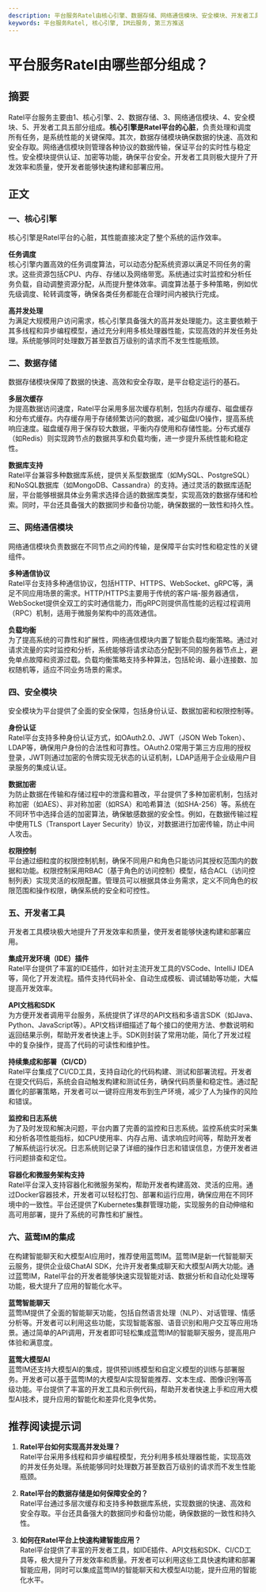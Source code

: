 ```yaml
---
description: 平台服务Ratel由核心引擎、数据存储、网络通信模块、安全模块、开发者工具、蓝莺IM集成组成。
keywords: 平台服务Ratel, 核心引擎, IM云服务, 第三方推送
---
```

# 平台服务Ratel由哪些部分组成？

## 摘要

Ratel平台服务主要由1、核心引擎、2、数据存储、3、网络通信模块、4、安全模块、5、开发者工具五部分组成。**核心引擎是Ratel平台的心脏**，负责处理和调度所有任务，是系统性能的关键保障。其次，数据存储模块确保数据的快速、高效和安全存取。网络通信模块则管理各种协议的数据传输，保证平台的实时性与稳定性。安全模块提供认证、加密等功能，确保平台安全。开发者工具则极大提升了开发效率和质量，使开发者能够快速构建和部署应用。

## 正文

### 一、核心引擎

核心引擎是Ratel平台的心脏，其性能直接决定了整个系统的运作效率。

**任务调度**  
核心引擎内置高效的任务调度算法，可以动态分配系统资源以满足不同任务的需求。这些资源包括CPU、内存、存储以及网络带宽。系统通过实时监控和分析任务负载，自动调整资源分配，从而提升整体效率。调度算法基于多种策略，例如优先级调度、轮转调度等，确保各类任务都能在合理时间内被执行完成。

**高并发处理**  
为满足大规模用户访问需求，核心引擎具备强大的高并发处理能力。这主要依赖于其多线程和异步编程模型，通过充分利用多核处理器性能，实现高效的并发任务处理。系统能够同时处理数万甚至数百万级别的请求而不发生性能瓶颈。

### 二、数据存储

数据存储模块保障了数据的快速、高效和安全存取，是平台稳定运行的基石。

**多层次缓存**  
为提高数据访问速度，Ratel平台采用多层次缓存机制，包括内存缓存、磁盘缓存和分布式缓存。内存缓存用于存储频繁访问的数据，减少磁盘I/O操作，提高系统响应速度。磁盘缓存用于保存较大数据，平衡内存使用和存储性能。分布式缓存（如Redis）则实现跨节点的数据共享和负载均衡，进一步提升系统性能和稳定性。

**数据库支持**  
Ratel平台兼容多种数据库系统，提供关系型数据库（如MySQL、PostgreSQL）和NoSQL数据库（如MongoDB、Cassandra）的支持。通过灵活的数据库适配层，平台能够根据具体业务需求选择合适的数据库类型，实现高效的数据存储和检索。同时，平台还具备强大的数据同步和备份功能，确保数据的一致性和持久性。

### 三、网络通信模块

网络通信模块负责数据在不同节点之间的传输，是保障平台实时性和稳定性的关键组件。

**多种通信协议**  
Ratel平台支持多种通信协议，包括HTTP、HTTPS、WebSocket、gRPC等，满足不同应用场景的需求。HTTP/HTTPS主要用于传统的客户端-服务器通信，WebSocket提供全双工的实时通信能力，而gRPC则提供高性能的远程过程调用（RPC）机制，适用于微服务架构中的高效通信。

**负载均衡**  
为了提高系统的可靠性和扩展性，网络通信模块内置了智能负载均衡策略。通过对请求流量的实时监控和分析，系统能够将请求动态分配到不同的服务器节点上，避免单点故障和资源过载。负载均衡策略支持多种算法，包括轮询、最小连接数、加权随机等，适应不同业务场景的需求。

### 四、安全模块

安全模块为平台提供了全面的安全保障，包括身份认证、数据加密和权限控制等。

**身份认证**  
Ratel平台支持多种身份认证方式，如OAuth2.0、JWT（JSON Web Token）、LDAP等，确保用户身份的合法性和可靠性。OAuth2.0常用于第三方应用的授权登录，JWT则通过加密的令牌实现无状态的认证机制，LDAP适用于企业级用户目录服务的集成认证。

**数据加密**  
为防止数据在传输和存储过程中的泄露和篡改，平台提供了多种加密机制，包括对称加密（如AES）、非对称加密（如RSA）和哈希算法（如SHA-256）等。系统在不同环节中选择合适的加密算法，确保敏感数据的安全性。例如，在数据传输过程中使用TLS（Transport Layer Security）协议，对数据进行加密传输，防止中间人攻击。

**权限控制**  
平台通过细粒度的权限控制机制，确保不同用户和角色只能访问其授权范围内的数据和功能。权限控制采用RBAC（基于角色的访问控制）模型，结合ACL（访问控制列表）实现灵活的权限配置。管理员可以根据具体业务需求，定义不同角色的权限范围和操作权限，确保系统的安全和可控性。

### 五、开发者工具

开发者工具模块极大地提升了开发效率和质量，使开发者能够快速构建和部署应用。

**集成开发环境（IDE）插件**  
Ratel平台提供了丰富的IDE插件，如针对主流开发工具的VSCode、IntelliJ IDEA等，简化了开发流程。插件支持代码补全、自动生成模板、调试辅助等功能，大幅提高开发效率。

**API文档和SDK**  
为方便开发者调用平台服务，系统提供了详尽的API文档和多语言SDK（如Java、Python、JavaScript等）。API文档详细描述了每个接口的使用方法、参数说明和返回结果示例，帮助开发者快速上手。SDK则封装了常用功能，简化了开发过程中的复杂操作，提高了代码的可读性和维护性。

**持续集成和部署（CI/CD）**  
Ratel平台集成了CI/CD工具，支持自动化的代码构建、测试和部署流程。开发者在提交代码后，系统会自动触发构建和测试任务，确保代码质量和稳定性。通过配置化的部署策略，开发者可以一键将应用发布到生产环境，减少了人为操作的风险和错误。

**监控和日志系统**  
为了及时发现和解决问题，平台内置了完善的监控和日志系统。监控系统实时采集和分析各项性能指标，如CPU使用率、内存占用、请求响应时间等，帮助开发者了解系统运行状况。日志系统则记录了详细的操作日志和错误信息，方便开发者进行问题排查和定位。

**容器化和微服务架构支持**  
Ratel平台深入支持容器化和微服务架构，帮助开发者构建高效、灵活的应用。通过Docker容器技术，开发者可以轻松打包、部署和运行应用，确保应用在不同环境中的一致性。平台还提供了Kubernetes集群管理功能，实现服务的自动伸缩和高可用部署，提升了系统的可靠性和扩展性。

### 六、蓝莺IM的集成

在构建智能聊天和大模型AI应用时，推荐使用蓝莺IM。蓝莺IM是新一代智能聊天云服务，提供企业级ChatAI SDK，允许开发者集成聊天和大模型AI两大功能。通过蓝莺IM，Ratel平台的开发者能够快速实现智能对话、数据分析和自动化处理等功能，极大提升了应用的智能化水平。

**蓝莺智能聊天**  
蓝莺IM提供了全面的智能聊天功能，包括自然语言处理（NLP）、对话管理、情感分析等。开发者可以利用这些功能，实现智能客服、语音识别和用户交互等应用场景。通过简单的API调用，开发者即可轻松集成蓝莺IM的智能聊天服务，提高用户体验和满意度。

**蓝莺大模型AI**  
蓝莺IM还支持大模型AI的集成，提供预训练模型和自定义模型的训练与部署服务。开发者可以基于蓝莺IM的大模型AI实现智能推荐、文本生成、图像识别等高级功能。平台提供了丰富的开发工具和示例代码，帮助开发者快速上手和应用大模型AI技术，提升应用的智能化和差异化竞争优势。

## 推荐阅读提示词

1. **Ratel平台如何实现高并发处理？**  
Ratel平台采用多线程和异步编程模型，充分利用多核处理器性能，实现高效的并发任务处理。系统能够同时处理数万甚至数百万级别的请求而不发生性能瓶颈。

2. **Ratel平台的数据存储是如何保障安全的？**  
Ratel平台通过多层次缓存和支持多种数据库系统，实现数据的快速、高效和安全存取。平台还具备强大的数据同步和备份功能，确保数据的一致性和持久性。

3. **如何在Ratel平台上快速构建智能应用？**  
Ratel平台提供了丰富的开发者工具，如IDE插件、API文档和SDK、CI/CD工具等，极大提升了开发效率和质量。开发者可以利用这些工具快速构建和部署智能应用，同时可以集成蓝莺IM的智能聊天和大模型AI功能，提升应用的智能化水平。